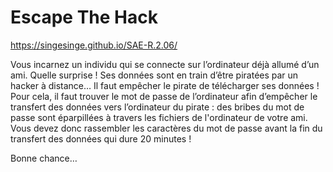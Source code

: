 # Escape The Hack


 https://singesinge.github.io/SAE-R.2.06/

Vous incarnez un individu qui se connecte sur l’ordinateur déjà allumé d’un ami.
Quelle surprise ! Ses données sont en train d’être piratées par un hacker à distance…
Il faut empêcher le pirate de télécharger ses données !
Pour cela, il faut trouver le mot de passe de l’ordinateur afin d’empêcher le transfert des données vers l’ordinateur du pirate :
des bribes du mot de passe sont éparpillées à travers les fichiers de l'ordinateur de votre ami.
Vous devez donc rassembler les caractères du mot de passe avant la fin du transfert des données qui dure 20 minutes !

Bonne chance…

